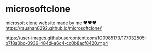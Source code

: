 # microsoftclone
microsoft clone website made by me ❤️❤️❤️
https://raushan8292.github.io/microsoftclone/


https://user-images.githubusercontent.com/100985173/177032505-b7f8a0bc-0936-484d-a6c4-cc0b8acf8420.mp4
